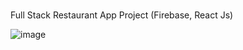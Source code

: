 ###
Full Stack Restaurant App Project (Firebase, React Js)


![image](C:\Users\orhan\restaurantapp\src\image\homepage)

